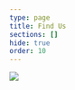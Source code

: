 ```yaml
---
type: page
title: Find Us
sections: []
hide: true
order: 10
---
```

![](/assets/img/find-us-map.jpg)
